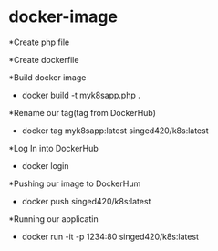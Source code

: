 # docker-image

*Create php file

*Create dockerfile

*Build docker image
- docker build -t myk8sapp.php . 

*Rename our tag(tag from DockerHub)
- docker tag myk8sapp:latest singed420/k8s:latest

*Log In into DockerHub
- docker login

*Pushing our image to DockerHum
- docker push singed420/k8s:latest

*Running our applicatin
- docker run -it -p 1234:80 singed420/k8s:latest
